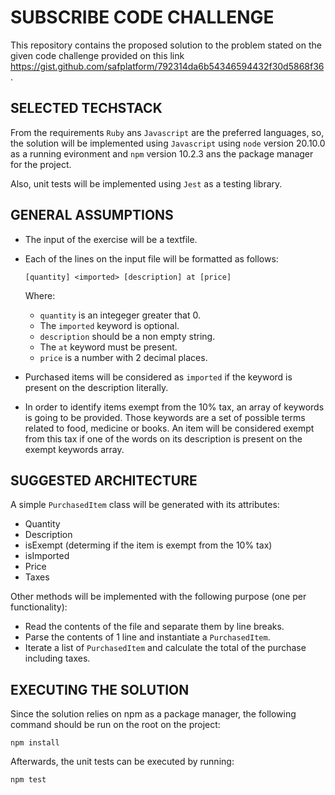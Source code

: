 # SUBSCRIBE CODE CHALLENGE
This repository contains the proposed solution to the problem stated on the given code challenge provided on this link https://gist.github.com/safplatform/792314da6b54346594432f30d5868f36.


## SELECTED TECHSTACK
From the requirements `Ruby` ans `Javascript` are the preferred languages, so, the solution will be implemented using `Javascript` using `node` version 20.10.0 as a running evironment and `npm` version 10.2.3 ans the package manager for the project.

Also, unit tests will be implemented using `Jest` as a testing library.

## GENERAL ASSUMPTIONS
- The input of the exercise will be a textfile.
- Each of the lines on the input file will be formatted as follows:

  ```[quantity] <imported> [description] at [price]```

  Where:

  - `quantity` is an integeger greater that 0.
  - The `imported` keyword is optional.
  - `description` should be a non empty string.
  - The `at` keyword must be present.
  - `price` is a number with 2 decimal places.

- Purchased items will be considered as `imported` if the keyword is present on the description literally.
- In order to identify items exempt from the 10% tax, an array of keywords is going to be provided. Those keywords are a set of possible terms related to food, medicine or books. An item will be considered exempt from this tax if one of the words on its description is present on the exempt keywords array.

## SUGGESTED ARCHITECTURE
A simple `PurchasedItem` class will be generated with its attributes:

- Quantity
- Description
- isExempt (determing if the item is exempt from the 10% tax)
- isImported
- Price
- Taxes

Other methods will be implemented with the following purpose (one per functionality):

- Read the contents of the file and separate them by line breaks.
- Parse the contents of 1 line and instantiate a `PurchasedItem`.
- Iterate a list of `PurchasedItem` and calculate the total of the purchase including taxes.

## EXECUTING THE SOLUTION
Since the solution relies on npm as a package manager, the following command should be run on the root on the project:

```npm install```

Afterwards, the unit tests can be executed by running:

```npm test```